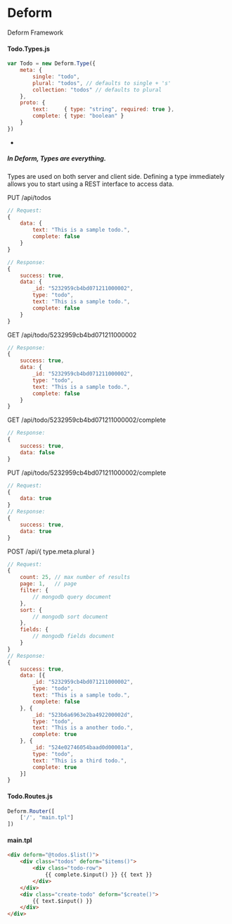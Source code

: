 Deform
======

Deform Framework

#### Todo.Types.js
```javascript
var Todo = new Deform.Type({
    meta: {
        single: "todo",
        plural: "todos", // defaults to single + 's'
        collection: "todos" // defaults to plural
    },
    proto: {
        text:     { type: "string", required: true },
        complete: { type: "boolean" }
    }
})
```
-
##### In Deform, Types are everything.
Types are used on both server and client side.  Defining a type immediately allows you to start using a REST interface to access data.

PUT /api/todos
```javascript
// Request:
{
    data: {
        text: "This is a sample todo.",
        complete: false
    }
}

// Response:
{
    success: true,
    data: {
        _id: "5232959cb4bd071211000002",
        type: "todo",
        text: "This is a sample todo.",
        complete: false
    }
}
```
GET  /api/todo/5232959cb4bd071211000002
```javascript
// Response:
{
    success: true,
    data: {
        _id: "5232959cb4bd071211000002",
        type: "todo",
        text: "This is a sample todo.",
        complete: false
    }
}
```

GET  /api/todo/5232959cb4bd071211000002/complete
```javascript
// Response:
{
    success: true,
    data: false
}
```


PUT  /api/todo/5232959cb4bd071211000002/complete
```javascript
// Request:
{
    data: true
}
// Response:
{
    success: true,
    data: true
}
```

POST /api/{ type.meta.plural }
```javascript
// Request:
{
    count: 25, // max number of results
    page: 1,   // page
    filter: {
        // mongodb query document
    },
    sort: {
        // mongodb sort document
    },
    fields: {
        // mongodb fields document
    }
}
// Response:
{
    success: true,
    data: [{
        _id: "5232959cb4bd071211000002",
        type: "todo",
        text: "This is a sample todo.",
        complete: false
    }, {
        _id: "523b6a6963e2ba492200002d",
        type: "todo",
        text: "This is a another todo.",
        complete: true
    }, {
        _id: "524e02746054baad0d00001a",
        type: "todo",
        text: "This is a third todo.",
        complete: true
    }]
}

```





#### Todo.Routes.js
```javascript
Deform.Router([
    ['/', "main.tpl"]
])
```

#### main.tpl

```html
<div deform="@todos.$list()">
    <div class="todos" deform="$items()">
        <div class="todo-row">
            {{ complete.$input() }} {{ text }}
        </div>
    </div>
    <div class="create-todo" deform="$create()">
        {{ text.$input() }}
    </div>
</div>
```
